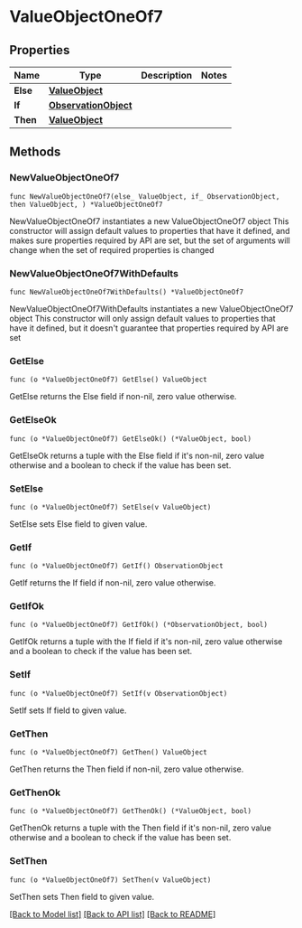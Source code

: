 # ValueObjectOneOf7

## Properties

Name | Type | Description | Notes
------------ | ------------- | ------------- | -------------
**Else** | [**ValueObject**](ValueObject.md) |  | 
**If** | [**ObservationObject**](ObservationObject.md) |  | 
**Then** | [**ValueObject**](ValueObject.md) |  | 

## Methods

### NewValueObjectOneOf7

`func NewValueObjectOneOf7(else_ ValueObject, if_ ObservationObject, then ValueObject, ) *ValueObjectOneOf7`

NewValueObjectOneOf7 instantiates a new ValueObjectOneOf7 object
This constructor will assign default values to properties that have it defined,
and makes sure properties required by API are set, but the set of arguments
will change when the set of required properties is changed

### NewValueObjectOneOf7WithDefaults

`func NewValueObjectOneOf7WithDefaults() *ValueObjectOneOf7`

NewValueObjectOneOf7WithDefaults instantiates a new ValueObjectOneOf7 object
This constructor will only assign default values to properties that have it defined,
but it doesn't guarantee that properties required by API are set

### GetElse

`func (o *ValueObjectOneOf7) GetElse() ValueObject`

GetElse returns the Else field if non-nil, zero value otherwise.

### GetElseOk

`func (o *ValueObjectOneOf7) GetElseOk() (*ValueObject, bool)`

GetElseOk returns a tuple with the Else field if it's non-nil, zero value otherwise
and a boolean to check if the value has been set.

### SetElse

`func (o *ValueObjectOneOf7) SetElse(v ValueObject)`

SetElse sets Else field to given value.


### GetIf

`func (o *ValueObjectOneOf7) GetIf() ObservationObject`

GetIf returns the If field if non-nil, zero value otherwise.

### GetIfOk

`func (o *ValueObjectOneOf7) GetIfOk() (*ObservationObject, bool)`

GetIfOk returns a tuple with the If field if it's non-nil, zero value otherwise
and a boolean to check if the value has been set.

### SetIf

`func (o *ValueObjectOneOf7) SetIf(v ObservationObject)`

SetIf sets If field to given value.


### GetThen

`func (o *ValueObjectOneOf7) GetThen() ValueObject`

GetThen returns the Then field if non-nil, zero value otherwise.

### GetThenOk

`func (o *ValueObjectOneOf7) GetThenOk() (*ValueObject, bool)`

GetThenOk returns a tuple with the Then field if it's non-nil, zero value otherwise
and a boolean to check if the value has been set.

### SetThen

`func (o *ValueObjectOneOf7) SetThen(v ValueObject)`

SetThen sets Then field to given value.



[[Back to Model list]](../README.md#documentation-for-models) [[Back to API list]](../README.md#documentation-for-api-endpoints) [[Back to README]](../README.md)


